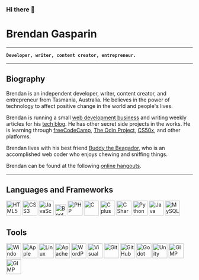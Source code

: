 ### Hi there 👋

# Brendan Gasparin

---

**`Developer, writer, content creator, entrepreneur.`**

---

## Biography

Brendan is an independent developer, writer, content creator, and entrepreneur from Tasmania, Australia. He believes in the power of technology to affect positive change in the world and people's lives.

Brendan is running a small [web development business](https://cyborgplatypus.com.au/) and writing weekly articles for his [tech blog](https://brendangasparin.com.au/blog/). He has other secret side projects in the works. He is learning through [freeCodeCamp](https://freecodecamp.org/), [The Odin Project](https://www.theodinproject.com/), [CS50x](https://cs50.harvard.edu/x/), and other platforms.

Brendan lives with his best friend [Buddy the Beagador](https://brendangasparin.github.io/buddy/), who is an accomplished web coder who enjoys chewing and sniffing things.

Brendan can be found at the following [online hangouts](https://linktr.ee/brendangasparin).

---

## Languages and Frameworks

<div style="display:flexbox;">
  <img src="https://cdn.jsdelivr.net/gh/devicons/devicon@latest/icons/html5/html5-plain-wordmark.svg" alt="HTML5" width=40 />
  <img src="https://cdn.jsdelivr.net/gh/devicons/devicon@latest/icons/css3/css3-plain-wordmark.svg" alt="CSS3" width=40 />
  <img src="https://cdn.jsdelivr.net/gh/devicons/devicon@latest/icons/javascript/javascript-plain.svg" alt="JavaScript" width=40 />
  <img src="https://cdn.jsdelivr.net/gh/devicons/devicon@latest/icons/bootstrap/bootstrap-original-wordmark.svg" alt="Bootstrap" width=30 />
  <img src="https://cdn.jsdelivr.net/gh/devicons/devicon@latest/icons/php/php-original.svg" alt="PHP" width=40 />
  <img src="https://cdn.jsdelivr.net/gh/devicons/devicon@latest/icons/c/c-original.svg" alt="C" width=40 />
  <img src="https://cdn.jsdelivr.net/gh/devicons/devicon@latest/icons/cplusplus/cplusplus-original.svg" alt="C plus plus" width=40 />
  <img src="https://cdn.jsdelivr.net/gh/devicons/devicon@latest/icons/csharp/csharp-original.svg" alt="C Sharp" width=40 />
  <img src="https://cdn.jsdelivr.net/gh/devicons/devicon@latest/icons/python/python-plain-wordmark.svg" alt="Python" width=40 />
  <img src="https://cdn.jsdelivr.net/gh/devicons/devicon@latest/icons/java/java-original-wordmark.svg" alt="Java" width=40 />
  <img src="https://cdn.jsdelivr.net/gh/devicons/devicon@latest/icons/mysql/mysql-original-wordmark.svg" alt="MySQL" width=40 />
</div>

## Tools

<div style="display:flexbox;">
  <img src="https://cdn.jsdelivr.net/gh/devicons/devicon@latest/icons/windows11/windows11-original.svg" alt="Windows" width=40 />
  <img src="https://logodix.com/logo/995507.png" alt="Apple" width=40 />
  <img src="https://cdn.jsdelivr.net/gh/devicons/devicon@latest/icons/linux/linux-original.svg" alt="Linux" width=40 />
  <img src="https://cdn.jsdelivr.net/gh/devicons/devicon@latest/icons/apache/apache-original-wordmark.svg" alt="Apache" width=40 />
  <img src="https://freepngimg.com/thumb/wordpress_logo/13-2-wordpress-logo-picture.png" alt="WordPress" width=40 />
  <img src="https://cdn.jsdelivr.net/gh/devicons/devicon@latest/icons/vscode/vscode-original-wordmark.svg" alt="Visual Studio Code" width=40 />
  <img src="https://cdn.jsdelivr.net/gh/devicons/devicon@latest/icons/git/git-plain-wordmark.svg" alt="Git" width=40 />
  <img src="https://www.shareicon.net/data/512x512/2015/09/15/101512_logo_512x512.png" alt="GitHub" width=40 />
  <img src="https://cdn.jsdelivr.net/gh/devicons/devicon@latest/icons/godot/godot-original-wordmark.svg" alt="Godot" width=40 />
  <img src="https://cdn.jsdelivr.net/gh/devicons/devicon@latest/icons/unity/unity-original.svg" alt="Unity" width=40 />
  <img src="https://cdn.jsdelivr.net/gh/devicons/devicon@latest/icons/gimp/gimp-original-wordmark.svg" alt="GIMP" width=40 />
  <img src="https://cdn.jsdelivr.net/gh/devicons/devicon@latest/icons/canva/canva-original.svg" alt="GIMP" width=40 />
</div>

<!--
**BrendanGasparin/BrendanGasparin** is a ✨ _special_ ✨ repository because its `README.md` (this file) appears on your GitHub profile.

Here are some ideas to get you started:

- 🔭 I’m currently working on ...
- 🌱 I’m currently learning ...
- 👯 I’m looking to collaborate on ...
- 🤔 I’m looking for help with ...
- 💬 Ask me about ...
- 📫 How to reach me: ...
- 😄 Pronouns: ...
- ⚡ Fun fact: ...
-->
